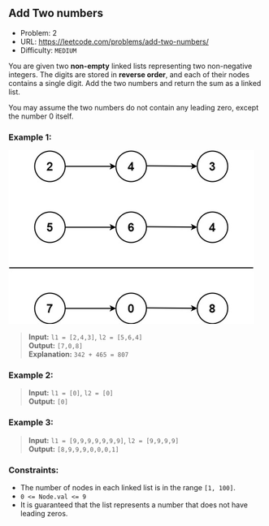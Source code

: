 ## Add Two numbers

- Problem: 2
- URL: https://leetcode.com/problems/add-two-numbers/
- Difficulty: `MEDIUM`

You are given two **non-empty** linked lists representing two non-negative integers. The digits are stored in **reverse
order**, and each of their nodes contains a single digit. Add the two numbers and return the sum as a linked list.

You may assume the two numbers do not contain any leading zero, except the number 0 itself.

### Example 1:

![img.png](img.png)

> **Input:** `l1 = [2,4,3]`, `l2 = [5,6,4]`  
> **Output:** `[7,0,8]`  
> **Explanation:** `342 + 465 = 807`

### Example 2:

> **Input:** `l1 = [0]`, `l2 = [0]`  
> **Output:** `[0]`

### Example 3:

> **Input:** `l1 = [9,9,9,9,9,9,9]`, `l2 = [9,9,9,9]`  
> **Output:** `[8,9,9,9,0,0,0,1]`

### Constraints:

- The number of nodes in each linked list is in the range `[1, 100]`.
- `0 <= Node.val <= 9`
- It is guaranteed that the list represents a number that does not have leading zeros.
